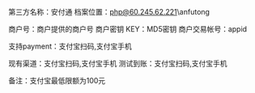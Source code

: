 第三方名称：安付通
档案位置：php@60.245.62.221\anfutong

商户号：商户提供的商户号
商户密钥 KEY：MD5密钥
商户交易帐号：appid

支持payment：支付宝扫码,支付宝手机

现有渠道：支付宝扫码,支付宝手机
测试到账：支付宝扫码,支付宝手机

备注：支付宝最低限额为100元